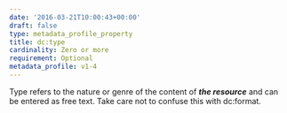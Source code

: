 ```yaml
---
date: '2016-03-21T10:00:43+00:00'
draft: false
type: metadata_profile_property
title: dc:type
cardinality: Zero or more
requirement: Optional
metadata_profile: v1-4
---
```

Type refers to the nature or genre of the content of ***the resource*** and can be entered as free text. Take care not to confuse this with dc:format.
